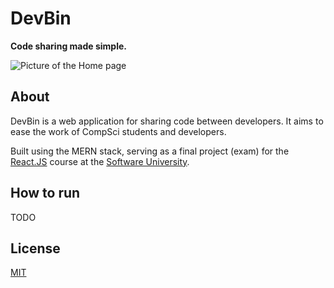 # DevBin

**Code sharing made simple.**

![Picture of the Home page](https://i.imgur.com/DbqLgxI.png)

## About

DevBin is a web application for sharing code between developers. It aims to ease the work of CompSci students and developers.

Built using the MERN stack, serving as a final project (exam) for the [React.JS](https://softuni.bg/trainings/2570/reactjs-october-2019) course at the [Software University](https://softuni.bg/).

## How to run

TODO

## License

[MIT](./LICENSE.md)